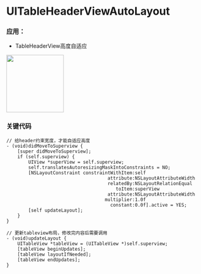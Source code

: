 # UITableHeaderViewAutoLayout
### 应用：

- TableHeaderView高度自适应

<img src="https://github.com/dabenliu/UITableHeaderViewAutoLayout/blob/main/ScreenShot2021-08-28%2022.18.01.gif" width = 150>

### 关键代码

```
// 给header约束宽度，才能自适应高度
- (void)didMoveToSuperview {
	[super didMoveToSuperview];
	if (self.superview) {
        UIView *superView = self.superview;
        self.translatesAutoresizingMaskIntoConstraints = NO;
        [NSLayoutConstraint constraintWithItem:self
                                     attribute:NSLayoutAttributeWidth
                                     relatedBy:NSLayoutRelationEqual
                                        toItem:superView
                                     attribute:NSLayoutAttributeWidth
                                    multiplier:1.0f
                                      constant:0.0f].active = YES;
		[self updateLayout];
	}
}

// 更新tableview布局，修改完内容后需要调用
- (void)updateLayout {
	UITableView *tableView = (UITableView *)self.superview;
	[tableView beginUpdates];
	[tableView layoutIfNeeded];
	[tableView endUpdates];
}
```

